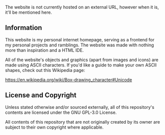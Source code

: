 The website is not currently hosted on an external URL, however when it is, it'll be mentioned here.

## Information
This website is my personal internet homepage, serving as a frontend for my personal projects and ramblings. The website was made with nothing more than inspiration and a HTML IDE.

All of the website's objects and graphics (apart from images and icons) are made using ASCII characters. If you'd like a guide to make your own ASCII shapes, check out this Wikipedia page:

https://en.wikipedia.org/wiki/Box-drawing_character#Unicode

## License and Copyright
Unless stated otherwise and/or sourced externally, all of this repository's contents are licensed under the GNU GPL-3.0 License.

All contents of this repository that are not originally created by its owner are subject to their own copyright where applicable.
